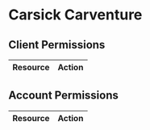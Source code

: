 # Carsick Carventure


## Client Permissions
| Resource | Action |
| -------- | ------ |

## Account Permissions
| Resource | Action |
| -------- | ------ |

